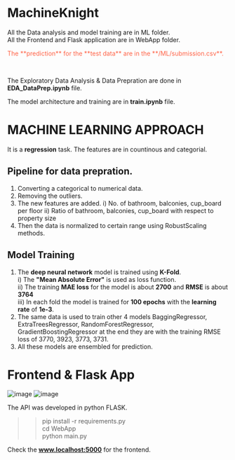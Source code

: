 # MachineKnight

All the Data analysis and model training are in ML folder. <br>
All the Frontend and Flask application are in WebApp folder.

<p style="color:tomato;">
The **prediction** for the **test data** are in the **/ML/submission.csv**.
</p><br>

The Exploratory Data Analysis & Data Prepration are done in **EDA_DataPrep.ipynb** file.<br>

The model architecture and training are in **train.ipynb** file.


# MACHINE LEARNING APPROACH
It is a **regression** task. The features are in countinous and categorial.

## Pipeline for data prepration.
1. Converting a categorical to numerical data.
2. Removing the outliers.
3. The new features are added.
    i) No. of bathroom, balconies, cup_board per floor
    ii) Ratio of bathroom, balconies, cup_board with respect to property size
4. Then the data is normalized to certain range using RobustScaling methods.

## Model Training
1. The **deep neural network** model is trained using **K-Fold**.<br>
    i)  The **"Mean Absolute Error"** is used as loss function.<br>
    ii) The training **MAE loss** for the model is about **2700** and **RMSE** is about **3764**<br>
    iii) In each fold the model is trained for **100 epochs** with the **learning rate** of **1e-3**.<br>
2. The same data is used to train other 4 models BaggingRegressor, ExtraTreesRegressor, RandomForestRegressor, GradientBoostingRegressor at the end they are with the training RMSE loss of 3770, 3923, 3773, 3731.
3. All these models are ensembled for prediction.

# Frontend & Flask App
![image](https://user-images.githubusercontent.com/65155327/188319177-e2088d37-078d-4f67-8694-fdc77acc6443.png)
![image](https://user-images.githubusercontent.com/65155327/188319213-86e9d791-e6ad-43f2-aed9-cd17c4646007.png)

The API was developed in python FLASK.<br>

>> pip install -r requirements.py <br>
>> cd WebApp <br>
>> python main.py<br>

Check the **www.localhost:5000** for the frontend.
